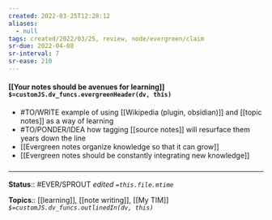 ```yaml
---
created: 2022-03-25T12:28:12 
aliases:
  - null
tags: created/2022/03/25, review, node/evergreen/claim
sr-due: 2022-04-08
sr-interval: 7
sr-ease: 210
---
```


#### [[Your notes should be avenues for learning]] `$=customJS.dv_funcs.evergreenHeader(dv, this)`

- #TO/WRITE example of using [[Wikipedia (plugin, obsidian)]] and [[topic notes]] as a way of learning
- #TO/PONDER/IDEA how tagging [[source notes]] will resurface them years down the line
- [[Evergreen notes organize knowledge so that it can grow]]
- [[Evergreen notes should be constantly integrating new knowledge]]

### <hr class="footnote"/>

**Status**:: #EVER/SPROUT
*edited `=this.file.mtime`*

**Topics**:: [[learning]], [[note writing]], [[My TIM]]
*`$=customJS.dv_funcs.outlinedIn(dv, this)`*
